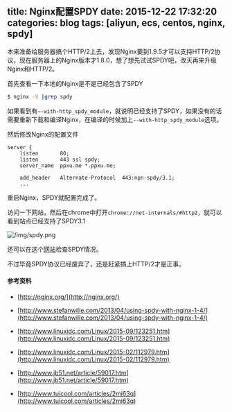 title: Nginx配置SPDY
date: 2015-12-22 17:32:20
categories: blog
tags: [aliyun, ecs, centos, nginx, spdy]
---
本来准备给服务器搞个HTTP/2上去，发现Nginx要到1.9.5才可以支持HTTP/2协议，现在服务器上的Nginx版本才1.8.0，想了想先试试SPDY吧，改天再来升级Nginx和HTTP/2。

<!--more-->

首先查看一下本地的Nginx是不是已经包含了SPDY

``` bash
$ nginx -V |grep spdy
```

如果看到有`–-with-http_spdy_module`，就说明已经支持了SPDY，如果没有的话需要重新下载和编译Nginx，在编译的时候加上`--with-http_spdy_module`选项。

然后修改Nginx的配置文件

```
server {
    listen       80;
    listen       443 ssl spdy;
    server_name  ppxu.me *.ppxu.me;

    add_header   Alternate-Protocol  443:npn-spdy/3.1;
    ...
```

重启Nginx，SPDY就配置完成了。

访问一下网站，然后在chrome中打开`chrome://net-internals/#http2`，就可以看到站点已经支持了SPDY3.1

![/img/spdy.png](/img/spdy.png)

还可以在这个[网站](https://spdycheck.org/)检查SPDY情况。

不过毕竟SPDY协议已经废弃了，还是赶紧搞上HTTP/2才是正事。

#### 参考资料

* [http://nginx.org/](http://nginx.org/)

* [http://www.stefanwille.com/2013/04/using-spdy-with-nginx-1-4/](http://www.stefanwille.com/2013/04/using-spdy-with-nginx-1-4/)

* [http://www.linuxidc.com/Linux/2015-09/123251.htm](http://www.linuxidc.com/Linux/2015-09/123251.htm)

* [http://www.linuxidc.com/Linux/2015-02/112979.htm](http://www.linuxidc.com/Linux/2015-02/112979.htm)

* [http://www.jb51.net/article/59017.htm](http://www.jb51.net/article/59017.htm)

* [http://www.tuicool.com/articles/2mi63q](http://www.tuicool.com/articles/2mi63q)
